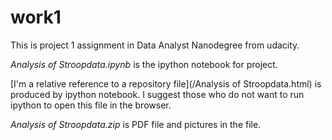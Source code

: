 # work1

This is project 1 assignment in Data Analyst Nanodegree from udacity.

*Analysis of Stroopdata.ipynb* is the ipython notebook for project.

[I'm a relative reference to a repository file](/Analysis of Stroopdata.html) is produced by ipython notebook. I suggest those who do not want to run ipython to open 
this file in the browser.

*Analysis of Stroopdata.zip* is PDF file and pictures in the file. 
